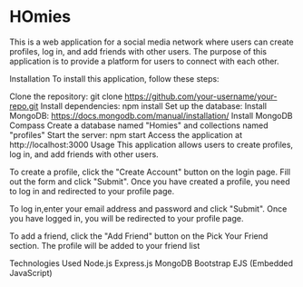 # HOmies
This is a web application for a social media network where users can create profiles, log in, and add friends with other users. The purpose of this application is to provide a platform for users to connect with each other.

Installation
To install this application, follow these steps:

Clone the repository: git clone https://github.com/your-username/your-repo.git
Install dependencies: npm install
Set up the database:
Install MongoDB: https://docs.mongodb.com/manual/installation/
Install MongoDB Compass
Create a database named "Homies" and collections named "profiles"
Start the server: npm start
Access the application at http://localhost:3000
Usage
This application allows users to create profiles, log in, and add friends with other users.

To create a profile, click the "Create Account" button on the login page. Fill out the form and click "Submit". Once you have created a profile, you need to log in and redirected to your profile page.

To log in,enter your email address and password and click "Submit". Once you have logged in, you will be redirected to your profile page.

To add a friend, click the "Add Friend" button on the Pick Your Friend section. The profile will be added to your friend list

Technologies Used
Node.js
Express.js
MongoDB
Bootstrap
EJS (Embedded JavaScript)
